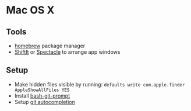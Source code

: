 # Mac OS X

## Tools

- [homebrew](http://brew.sh/) package manager
- [ShiftIt](https://github.com/fikovnik/ShiftIt) or [Spectacle](https://www.spectacleapp.com/) to arrange app windows

## Setup

- Make hidden files visible by running: `defaults write com.apple.finder AppleShowAllFiles YES`
- Install [bash-git-prompt](https://github.com/magicmonty/bash-git-prompt)
- Setup [git autocompletion](https://gist.github.com/johngibb/972430)
